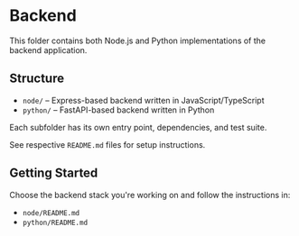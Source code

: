 # Backend

This folder contains both Node.js and Python implementations of the backend application.

## Structure

- `node/` – Express-based backend written in JavaScript/TypeScript
- `python/` – FastAPI-based backend written in Python

Each subfolder has its own entry point, dependencies, and test suite.

See respective `README.md` files for setup instructions.

## Getting Started

Choose the backend stack you're working on and follow the instructions in:

- `node/README.md`
- `python/README.md`
